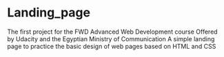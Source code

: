 # Landing_page
The first project for the FWD Advanced Web Development course Offered by Udacity and the Egyptian Ministry of Communication
A simple landing page to practice the basic design of web pages based on HTML and CSS
